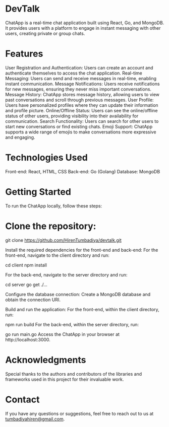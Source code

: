 # DevTalk
ChatApp is a real-time chat application built using React, Go, and MongoDB. It provides users with a platform to engage in instant messaging with other users, creating private or group chats.

# Features
User Registration and Authentication: Users can create an account and authenticate themselves to access the chat application.
Real-time Messaging: Users can send and receive messages in real-time, enabling instant communication.
Message Notifications: Users receive notifications for new messages, ensuring they never miss important conversations.
Message History: ChatApp stores message history, allowing users to view past conversations and scroll through previous messages.
User Profile: Users have personalized profiles where they can update their information and profile picture.
Online/Offline Status: Users can see the online/offline status of other users, providing visibility into their availability for communication.
Search Functionality: Users can search for other users to start new conversations or find existing chats.
Emoji Support: ChatApp supports a wide range of emojis to make conversations more expressive and engaging.

# Technologies Used
Front-end: React, HTML, CSS
Back-end: Go (Golang)
Database: MongoDB

# Getting Started
To run the ChatApp locally, follow these steps:

# Clone the repository:
git clone https://github.com/HirenTumbadiya/devtalk.git

Install the required dependencies for the front-end and back-end:
For the front-end, navigate to the client directory and run:

cd client
npm install

For the back-end, navigate to the server directory and run:

cd server
go get ./...

Configure the database connection:
  Create a MongoDB database and obtain the connection URI.
  
Build and run the application:
For the front-end, within the client directory, run:

npm run build
For the back-end, within the server directory, run:

go run main.go
Access the ChatApp in your browser at http://localhost:3000.

# Acknowledgments
Special thanks to the authors and contributors of the libraries and frameworks used in this project for their invaluable work.

# Contact
If you have any questions or suggestions, feel free to reach out to us at tumbadiyahiren@gmail.com.
